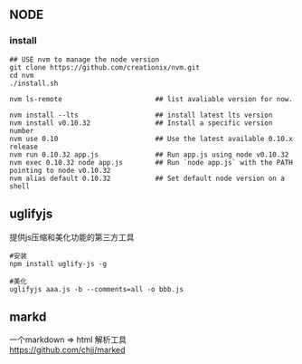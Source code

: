 ## NODE

### install 

```
## USE nvm to manage the node version 
git clone https://github.com/creationix/nvm.git
cd nvm
./install.sh

nvm ls-remote                       ## list avaliable version for now.

nvm install --lts                   ## install latest lts version
nvm install v0.10.32                ## Install a specific version number
nvm use 0.10                        ## Use the latest available 0.10.x release
nvm run 0.10.32 app.js              ## Run app.js using node v0.10.32
nvm exec 0.10.32 node app.js        ## Run `node app.js` with the PATH pointing to node v0.10.32
nvm alias default 0.10.32           ## Set default node version on a shell

```


## uglifyjs
提供js压缩和美化功能的第三方工具

```
#安装
npm install uglify-js -g

#美化
uglifyjs aaa.js -b --comments=all -o bbb.js

```

## markd

一个markdown  => html 解析工具<BR>
https://github.com/chjj/marked

